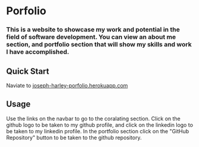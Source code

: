 # Porfolio

### This is a website to showcase my work and potential in the field of software development. You can view an about me section, and portfolio section that will show my skills and work I have accomplished.

## Quick Start

Naviate to [joseph-harley-porfolio.herokuapp.com](https://joseph-harley-porfolio.herokuapp.com)

## Usage

Use the links on the navbar to go to the coralating section. Click on the github logo to be taken to my github profile, and click on the linkedin logo to be taken to my linkedin profile. In the portfolio section click on the "GitHub Repository" button to be taken to the github repository.